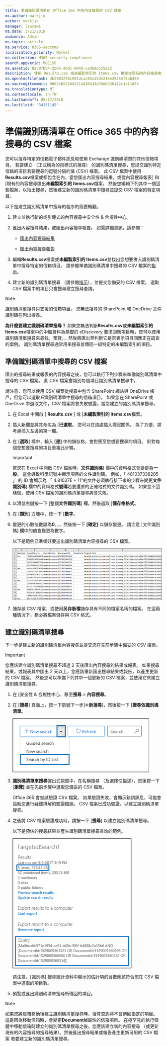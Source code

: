 ```yaml
---
title: 準備識別碼清單在 Office 365 中的內容搜尋的 CSV 檔案
ms.author: markjjo
author: markjjo
manager: laurawi
ms.date: 3/21/2018
audience: Admin
ms.topic: article
ms.service: O365-seccomp
localization_priority: Normal
ms.collection: M365-security-compliance
search.appverid: MOE150
ms.assetid: 82c97bb4-2b64-4edc-804d-cedbda525d22
description: 使用 Results.csv 或未編製索引的 Items.csv 檔案從現有的內容搜尋來建立識別碼清單搜尋會傳回特定的電子郵件。 識別碼清單搜尋通常用來傳回已局部編製索引的信箱項目。
ms.openlocfilehash: 4b28032761961dcac03a15de216e29253f4ab430
ms.sourcegitcommit: 9d67cb52544321a430343d39eb336112c1a11d35
ms.translationtype: MT
ms.contentlocale: zh-TW
ms.lasthandoff: 05/17/2019
ms.locfileid: "34151145"
---
```

# <a name="prepare-a-csv-file-for-an-id-list-content-search-in-office-365"></a>準備識別碼清單在 Office 365 中的內容搜尋的 CSV 檔案

您可以搜尋特定的信箱電子郵件訊息和使用 Exchange 識別碼清單的其他信箱項目。 若要建立 （正式稱為的目標式的搜尋） 的識別碼清單搜尋，您提交識別特定信箱的項目若要搜尋的逗號分隔的值 (CSV) 檔案。 此 CSV 檔案中使用**Results.csv**檔案或都包含在內，當您匯出內容搜尋結果，或從內容搜尋報表] 和 [現有的內容搜尋匯出**未編製索引的 Items.csv**檔案。 然後您編輯下列其中一個這些檔案，以指出搜尋，然後建立新的識別碼清單中搜尋並提交 CSV 檔案的特定項目。 
  
以下是建立識別碼清單中搜尋的程序的簡要概觀。
  
1. 建立並執行新的或引導式的內容搜尋中安全性 & 合規性中心。
    
2. 匯出內容搜尋結果，或匯出內容搜尋報告。 如需詳細資訊，請參閱：
    
    - [匯出內容搜尋結果](export-search-results.md)
    
    - [匯出內容搜尋報告](export-a-content-search-report.md)
    
3. 編輯**Results.csv**檔案或**未編製索引的 Items.csv**並找出您想要併入識別碼清單中搜尋特定的信箱項目。 請參閱準備識別碼清單中搜尋的 CSV 檔案的[指示](#prepare-the-csv-file-for-an-id-list-search)。 
    
4. 建立新的識別碼清單搜尋 （請參閱[指示](#create-an-id-list-search)），並提交您備妥的 CSV 檔案。 選取 CSV 檔案中的項目只會搜尋建立搜尋查詢。
    
> [!NOTE]
> 識別碼清單搜尋只支援的信箱項目。 您無法搜尋的 SharePoint 和 OneDrive 文件識別碼在列出搜尋。 
  
 **為什麼要建立識別碼清單搜尋？** 如果您無法判斷**Results.csv**或**未編製索引的 Items.csv**檔案中的中繼資料為基礎的 eDiscovery 要求回應項目時，您可以使用識別碼清單搜尋來尋找，預覽，，然後將匯出至判斷它是否表示項目回應正在調查的案例。 識別碼清單搜尋通常用來搜尋並傳回一組特定的未編製索引的項目。 
  
## <a name="prepare-the-csv-file-for-an-id-list-search"></a>準備識別碼清單中搜尋的 CSV 檔案

匯出的搜尋結果或報表的內容搜尋之後，您可以執行下列步驟來準備識別碼清單中搜尋的 CSV 檔案。 此 CSV 檔案會識別每個項目識別碼清單搜尋中。
  
請注意，您可以使用 CSV 檔案從搜尋中包含 SharePoint 網站與 OneDrive 帳戶，但您可以選取*只*識別碼清單中搜尋的信箱項目。 如果您在 SharePoint 或 OneDrive 中選取文件，CSV 檔案將會失敗驗證，當您建立的識別碼清單搜尋。 
  
1. 在 Excel 中開啟 [ **Results.csv** ] 或 [**未編製索引的 Items.csv**檔案。 
    
2. 插入新欄並將其命名為 [**已選取**。 您可以在該處插入欄沒關係。 為了方便，請考慮插入左邊的第一欄。
    
3. 在 [**選取**] 欄中，輸入 **[是]** 中的儲存格，會對應至您想要搜尋的項目。 針對每個您想要搜尋的項目重複此步驟。 
    
    > [!IMPORTANT]
    > 當您在 Excel 中開啟 CSV 檔案時，**文件識別碼**] 欄中的資料格式會變更為**一般**。 這會導致科學記號中顯示項目的文件識別碼。 例如，「 481037338205 」 的 ID 會顯示為 「 4.81037E + 11"的文件必須執行接下來的步驟來變更**文件識別碼**] 欄中的資料格式**號碼**若要還原的正確格式的文件識別碼。 如果您不這樣做，使用 CSV 檔案的識別碼清單搜尋將會失敗。 
  
4. 以滑鼠右鍵按一下 [整個**文件識別碼**] 欄，然後選取 [**儲存格格式**。
    
5. 在 [**類別**] 方塊中，按一下 [**數字**。
    
6. 變更的小數位數設為**0**，，，然後按一下 **[確定]** 以儲存變更。 請注意 [文件識別碼] 欄中的值會變更為數字。 
    
    以下是範例已準備好要送出識別碼清單內容搜尋的 CSV 檔案。
    
    ![已設定目標內容搜尋的 CSV 檔案的範例](media/8371b8cb-1638-496e-9be1-fe1565757d67.png)
  
7. 儲存該 CSV 檔案，或使用**另存新檔**儲存具有不同的檔案名稱的檔案。 在這兩種情況下，務必將檔案儲存與 CSV 格式。 
  
## <a name="create-an-id-list-search"></a>建立識別碼清單搜尋

下一步是建立新的識別碼清單內容搜尋並提交您在先前步驟中備妥的 CSV 檔案。
  
> [!IMPORTANT]
> 您應該建立識別碼清單搜尋不超過 2 天後匯出內容搜尋的結果或報表。 如果搜尋結果，或報表其中匯出 2 天以上，您應該重新匯出搜尋結果或報告，以產生更新的 CSV 檔案。 然後您可以準備下列其中一個更新的 CSV 檔案，並使用它來建立識別碼清單搜尋。 
  
1. 在 [安全性 & 合規性中心，移至**搜尋** \> **內容搜尋**。
    
2. 在 [**搜尋**] 頁面上，按一下箭號下一步]![加入圖示](media/8ee52980-254b-440b-99a2-18d068de62d3.gif)**新搜尋**]，然後按一下 [**搜尋依識別碼清單**。
    
    ![按一下 [搜尋]，依識別碼清單，從新的 [搜尋] 下拉式清單](media/e65f9942-09b2-4127-865e-e64029a590df.png)
  
3. **識別碼清單來搜尋**彈出式視窗中，在名稱搜尋 （及選擇性描述），然後按一下 [**瀏覽]** 並在先前步驟中選取您備妥的 CSV 檔案。 
    
    Office 365 會嘗試驗證 CSV 檔案。 如果驗證失敗，會顯示錯誤訊息，可能會協助您進行疑難排解的驗證錯誤。 CSV 檔案已成功驗證，以建立識別碼清單搜尋。
    
4. 之後將 CSV 檔案驗證成功時，請按一下 [**搜尋**] 以建立識別碼清單搜尋。 
    
    以下是預估的搜尋結果並產生識別碼清單搜尋查詢的範例。
    
    ![在詳細資料窗格中的目標內容搜尋的搜尋查詢](media/dbd9e570-c04b-4056-a8a7-37e9916ec683.png)
  
    請注意，[識別碼] 搜尋統計資料中顯示的估計項的目數應該符合您在 CSV 檔案中選取的項目數。
    
5. 預覽或匯出識別碼清單搜尋所傳回的項目。
    
> [!NOTE]
> 如果您將信箱移動後建立識別碼清單搜尋時，搜尋查詢將不會傳回指定的項目。 這是因為移動信箱時，會變更**DocumentId**屬性的信箱項目。 在極罕見的執行個體中移動信箱時建立的識別碼清單搜尋之後，您應該建立新的內容搜尋 （或更新現有的內容搜尋的搜尋結果），然後匯出搜尋結果或報告產生更新可用的 CSV 檔案 若要建立新的識別碼清單搜尋。 
